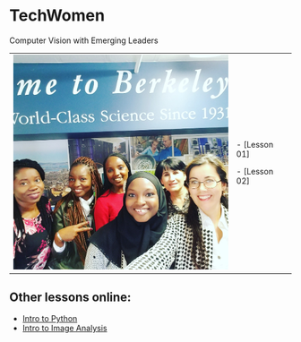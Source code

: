 # TechWomen

Computer Vision with Emerging Leaders 


<table border="0">
 <tr>
    <td><img src="https://github.com/dani-lbnl/techwomen/blob/main/techwomenWelcome.jpg" width="400">
    </td>
    <td>
     <p>
      - [Lesson 01]
     <p> 
      - [Lesson 02] 
      </td>
 </tr>
</table>


Other lessons online:
---------------

-	[Intro to Python]()
- [Intro to Image Analysis]()


